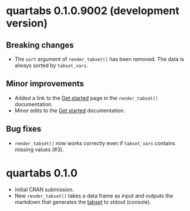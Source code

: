 # quartabs 0.1.0.9002 (development version)

## Breaking changes

* The `sort` argument of `render_tabset()` has been removed. The data is always sorted by `tabset_vars`.

## Minor improvements

* Added a link to the [Get started](https://sayuks.github.io/quartabs/vignettes/get_started.html) page in the `render_tabset()` documentation.  
* Minor edits to the [Get started](https://sayuks.github.io/quartabs/vignettes/get_started.html) documentation.

## Bug fixes

* `render_tabset()` now works correctly even if `tabset_vars` contains missing values (#3).

# quartabs 0.1.0

* Initial CRAN submission.
* New `render_tabset()` takes a data frame as input and outputs the markdown that generates the [tabset](https://quarto.org/docs/output-formats/html-basics.html#tabsets) to stdout (console).
